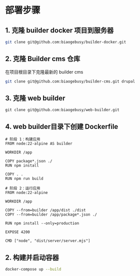 # 部署步骤

## 1. 克隆 builder docker 项目到服务器

```bash
git clone git@github.com:biaogebusy/builder-docker.git
```

## 2. 克隆 Builder cms 仓库

在项目根目录下克隆最新的 builder cms

```bash
git clone git@github.com:biaogebusy/builder-cms.git drupal
```

## 3. 克隆 web builder
```base
git clone git@github.com:biaogebusy/web-builder.git
```

## 4. web builder目录下创建 Dockerfile

``` base 
# 阶段 1：构建应用
FROM node:22-alpine AS builder

WORKDIR /app

COPY package*.json ./
RUN npm install

COPY . .
RUN npm run build

# 阶段 2：运行应用
FROM node:22-alpine

WORKDIR /app

COPY --from=builder /app/dist ./dist
COPY --from=builder /app/package*.json ./

RUN npm install --only=production

EXPOSE 4200

CMD ["node", "dist/server/server.mjs"]

```

## 2. 构建并启动容器

```bash
docker-compose up --build
```
